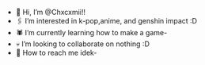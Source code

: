 - 🖤 Hi, I’m @Chxcxmii!!
- 🖇 I’m interested in k-pop,anime, and genshin impact :D
- 🕷 I’m currently learning how to make a game-
- 💀 I’m looking to collaborate on nothing :D
- 🎱 How to reach me idek-

<!---
Chxcxmii/Chxcxmii is a ✨ special ✨ repository because its `README.md` (this file) appears on your GitHub profile.
You can click the Preview link to take a look at your changes.
--->
